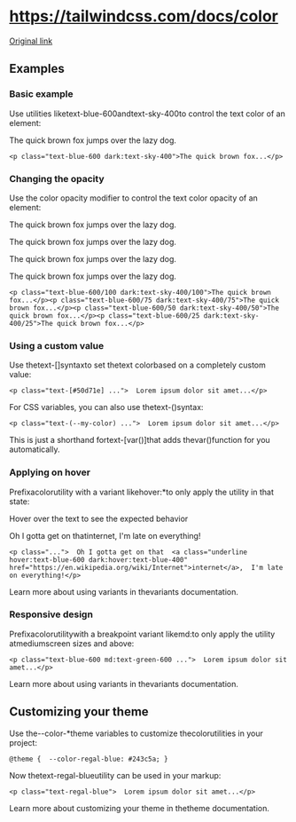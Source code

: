 # https://tailwindcss.com/docs/color

[Original link](https://tailwindcss.com/docs/color)

## Examples

### Basic example

Use utilities liketext-blue-600andtext-sky-400to control the text color of an element:

The quick brown fox jumps over the lazy dog.

```
<p class="text-blue-600 dark:text-sky-400">The quick brown fox...</p>
```

### Changing the opacity

Use the color opacity modifier to control the text color opacity of an element:

The quick brown fox jumps over the lazy dog.

The quick brown fox jumps over the lazy dog.

The quick brown fox jumps over the lazy dog.

The quick brown fox jumps over the lazy dog.

```
<p class="text-blue-600/100 dark:text-sky-400/100">The quick brown fox...</p><p class="text-blue-600/75 dark:text-sky-400/75">The quick brown fox...</p><p class="text-blue-600/50 dark:text-sky-400/50">The quick brown fox...</p><p class="text-blue-600/25 dark:text-sky-400/25">The quick brown fox...</p>
```

### Using a custom value

Use thetext-[<value>]syntaxto set thetext colorbased on a completely custom value:

```
<p class="text-[#50d71e] ...">  Lorem ipsum dolor sit amet...</p>
```

For CSS variables, you can also use thetext-(<custom-property>)syntax:

```
<p class="text-(--my-color) ...">  Lorem ipsum dolor sit amet...</p>
```

This is just a shorthand fortext-[var(<custom-property>)]that adds thevar()function for you automatically.

### Applying on hover

Prefixacolorutility with a variant likehover:*to only apply the utility in that state:

Hover over the text to see the expected behavior

Oh I gotta get on thatinternet, I'm late on everything!

```
<p class="...">  Oh I gotta get on that  <a class="underline hover:text-blue-600 dark:hover:text-blue-400" href="https://en.wikipedia.org/wiki/Internet">internet</a>,  I'm late on everything!</p>
```

Learn more about using variants in thevariants documentation.

### Responsive design

Prefixacolorutilitywith a breakpoint variant likemd:to only apply the utility atmediumscreen sizes and above:

```
<p class="text-blue-600 md:text-green-600 ...">  Lorem ipsum dolor sit amet...</p>
```

Learn more about using variants in thevariants documentation.

## Customizing your theme

Use the--color-*theme variables to customize thecolorutilities in your project:

```
@theme {  --color-regal-blue: #243c5a; }
```

Now thetext-regal-blueutility can be used in your markup:

```
<p class="text-regal-blue">  Lorem ipsum dolor sit amet...</p>
```

Learn more about customizing your theme in thetheme documentation.
